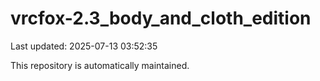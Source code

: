 # vrcfox-2.3_body_and_cloth_edition

Last updated: 2025-07-13 03:52:35

This repository is automatically maintained.
